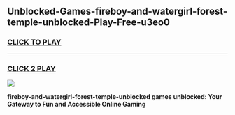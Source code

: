 
## Unblocked-Games-fireboy-and-watergirl-forest-temple-unblocked-Play-Free-u3eo0
<h3>
<a href="https://premium76.site?title=fireboy-and-watergirl-forest-temple-unblocked&ref=23A">CLICK TO PLAY</a></h3>
<hr>

<h3>
<a href="https://premium76.site?title=fireboy-and-watergirl-forest-temple-unblocked&ref=23A">CLICK 2 PLAY</a>
  
</h3>

<a href="https://premium76.site?title=fireboy-and-watergirl-forest-temple-unblocked&ref=23A"><img src="https://clearcache.store/games.png"></a>


**fireboy-and-watergirl-forest-temple-unblocked games unblocked: Your Gateway to Fun and Accessible Online Gaming**

